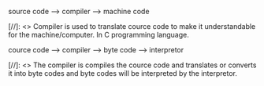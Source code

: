 source code  -->  compiler --> machine code 

[//]: <> Compiler is used to translate cource code to make it understandable for the machine/computer. In C programming language.

cource code --> compiler --> byte code --> interpretor

[//]: <> The compiler is compiles the cource code and translates or converts it into byte codes and byte codes will be interpreted by the interpretor.